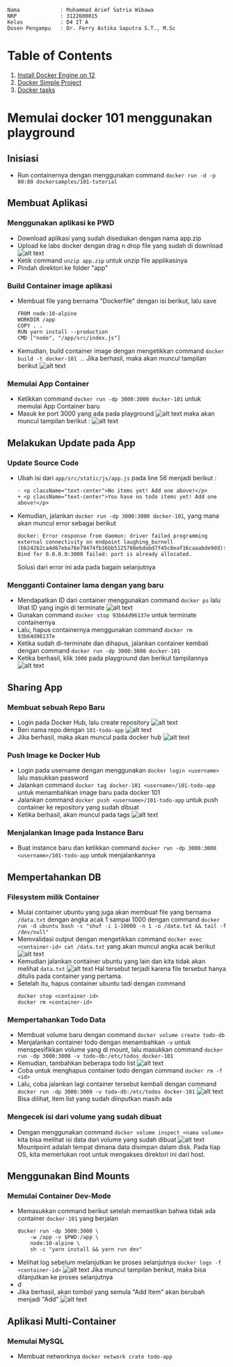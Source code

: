 ```copy code 
Nama             : Muhammad Arief Satria Wibawa
NRP              : 3122600015
Kelas            : D4 IT A
Dosen Pengampu   : Dr. Ferry Astika Saputra S.T., M.Sc
```

# Table of Contents
1. [Install Docker Engine on 12](#installDocker)
2. [Docker Simple Project](#dockerSimple)
3. [Docker tasks](#DockerTasks)

# Memulai docker 101 menggunakan playground

## Inisiasi
- Run containernya dengan menggunakan command `docker run -d -p 80:80 dockersamples/101-tutorial`

## Membuat Aplikasi
### Menggunakan aplikasi ke PWD
- Download aplikasi yang sudah disediakan dengan nama app.zip
- Upload ke labs docker dengan drag n drop file yang sudah di download
  ![alt text](assets/upload%20file.png)
- Ketik command `unzip app.zip` untuk unzip file applikasinya
- Pindah direktori ke folder "app"

### Build Container image aplikasi
- Membuat file yang bernama "Dockerfile" dengan isi berikut, lalu save
    ```
    FROM node:10-alpine
    WORKDIR /app
    COPY . .
    RUN yarn install --production
    CMD ["node", "/app/src/index.js"]
    ```
- Kemudian, build container image dengan mengetikkan command `docker build -t docker-101 .`. Jika berhasil, maka akan muncul tampilan berikut
  ![alt text](assets/image%20success.png)

### Memulai App Container
- Ketikkan command `docker run -dp 3000:3000 docker-101` untuk memulai App Container baru
- Masuk ke port 3000 yang ada pada playground
  ![alt text](assets/image-1.png)
  maka akan muncul tampilan berikut :
  ![alt text](assets/masuk%20ges.png)

## Melakukan Update pada App
### Update Source Code
- Ubah isi dari `app/src/static/js/app.js` pada line 56 menjadi berikut : 
    ```
    - <p className="text-center">No items yet! Add one above!</p>
    + <p className="text-center">You have no todo items yet! Add one above!</p>
    ```
- Kemudian, jalankan `docker run -dp 3000:3000 docker-101`, yang mana akan muncul error sebagai berikut
  ```
  docker: Error response from daemon: driver failed programming external connectivity on endpoint laughing_burnell 
  (bb242b2ca4d67eba76e79474fb36bb5125708ebdabd7f45c8eaf16caaabde9dd): Bind for 0.0.0.0:3000 failed: port is already allocated.
  ```
  Solusi dari error ini ada pada bagain selanjutnya

### Mengganti Container lama dengan yang baru
- Mendapatkan ID dari container menggunakan command `docker ps` lalu lihat ID yang ingin di terminate
![alt text](assets/id_container.png)
- Gunakan command `docker stop 93b64d96137e` untuk terminate containernya
- Lalu, hapus containernya menggunakan command `docker rm 93b64d96137e`
- Ketika sudah di-terminate dan dihapus, jalankan container kembali dengan command `docker run -dp 3000:3000 docker-101`
- Ketika berhasil, klik `3000` pada playground dan berikut tampilannya
  ![alt text](assets/new3000.png)

## Sharing App
### Membuat sebuah Repo Baru
- Login pada Docker Hub, lalu create repository
    ![alt text](assets/create_repo.png)
- Beri nama repo dengan `101-todo-app`
  ![alt text](assets/buat_repo.png)
- Jika berhasil, maka akan muncul pada docker hub
  ![alt text](assets/repo.png)
### Push Image ke Docker Hub
- Login pada username dengan menggunakan `docker login <username>` lalu masukkan password
- Jalankan command `docker tag docker-101 <username>/101-todo-app` untuk menambahkan image baru pada docker 101
- Jalankan command `docker push <username>/101-todo-app` untuk push container ke repository yang sudah dibuat
- Ketika berhasil, akan muncul pada tags
  ![alt text](assets/repo_success.png)
### Menjalankan Image pada Instance Baru
- Buat instance baru dan ketikkan command `docker run -dp 3000:3000 <username>/101-todo-app` untuk menjalankannya

## Mempertahankan DB
### Filesystem milik Container
- Mulai container ubuntu yang juga akan membuat file yang bernama `/data.txt` dengan angka acak 1 sampai 1000 dengan command `docker run -d ubuntu bash -c "shuf -i 1-10000 -n 1 -o /data.txt && tail -f /dev/null"`
- Memvalidasi output dengan mengetikkan command `docker exec <container-id> cat /data.txt` yang akan muncul angka acak berikut
  ![alt text](assets/acak.png)
- Kemudian jalankan container ubuntu yang lain dan kita tidak akan melihat `data.txt`
  ![alt text](assets/ubuntu_file.png)
   Hal tersebut terjadi karena file tersebut hanya ditulis pada container yang pertama.
- Setelah itu, hapus container ubuntu tadi dengan command
  ```
  docker stop <container-id>
  docker rm <container-id>
  ```

### Mempertahankan Todo Data
- Membuat volume baru dengan command `docker volume create todo-db`
- Menjalankan container todo dengan menambahkan `-v` untuk menspesifikkan volume yang di mount, lalu masukkan command `docker run -dp 3000:3000 -v todo-db:/etc/todos docker-101`
- Kemudian, tambahkan beberapa todo list
  ![alt text](assets/todo_list.png)
- Coba untuk menghapus container todo dengan command `docker rm -f <id>`
- Lalu, coba jalankan lagi container tersebut kembali dengan command `docker run -dp 3000:3000 -v todo-db:/etc/todos docker-101`
  ![alt text](assets/item_list_new.png)
  Bisa dilihat, item list yang sudah diinputkan masih ada

### Mengecek isi dari volume yang sudah dibuat
- Dengan menggunakan command `docker volume inspect <nama volume>` kita bisa melihat isi data dari volume yang sudah dibuat
  ![alt text](assets/volume.png)
  Mountpoint adalah tempat dimana data disimpan dalam disk. Pada tiap OS, kita memerlukan root untuk mengakses direktori ini dari host. 

## Menggunakan Bind Mounts
### Memulai Container Dev-Mode
- Memasukkan command berikut setelah memastikan bahwa tidak ada container `docker-101` yang berjalan
  ```
  docker run -dp 3000:3000 \
      -w /app -v $PWD:/app \
      node:10-alpine \
      sh -c "yarn install && yarn run dev"
  ```
- Melihat log sebelum melanjutkan ke proses selanjutnya `docker logs -f <container-id>`
  ![alt text](assets/logs.png)
  Jika muncul tampilan berikut, maka bisa dilanjutkan ke proses selanjutnya
- d
- Jika berhasil, akan tombol yang semula "Add Item" akan berubah menjadi "Add"
  ![alt text](assets/add.png)

## Aplikasi Multi-Container
### Memulai MySQL
- Membuat networknya `docker network crate todo-app`
